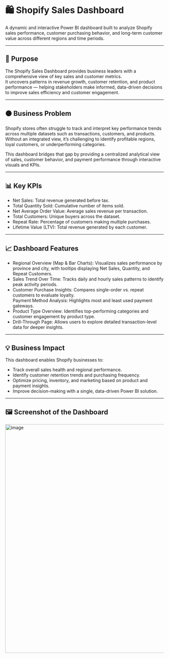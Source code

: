 # 🛍️ Shopify Sales Dashboard  

A dynamic and interactive Power BI dashboard built to analyze Shopify sales performance, customer purchasing behavior, and long-term customer value across different regions and time periods.

---

## 📝 Purpose  

The Shopify Sales Dashboard provides business leaders with a comprehensive view of key sales and customer metrics.  
It uncovers patterns in revenue growth, customer retention, and product performance — helping stakeholders make informed, data-driven decisions to improve sales efficiency and customer engagement.

---

## 🟤 Business Problem  

Shopify stores often struggle to track and interpret key performance trends across multiple datasets such as transactions, customers, and products.  
Without an integrated view, it’s challenging to identify profitable regions, loyal customers, or underperforming categories.  

This dashboard bridges that gap by providing a centralized analytical view of sales, customer behavior, and payment performance through interactive visuals and KPIs.

---

## 📊 Key KPIs  

- Net Sales: Total revenue generated before tax.  
- Total Quantity Sold: Cumulative number of items sold.  
- Net Average Order Value: Average sales revenue per transaction.  
- Total Customers: Unique buyers across the dataset.  
- Repeat Rate: Percentage of customers making multiple purchases.  
- Lifetime Value (LTV): Total revenue generated by each customer.  

---

## 📈 Dashboard Features  

- Regional Overview (Map & Bar Charts): Visualizes sales performance by province and city, with tooltips displaying Net Sales, Quantity, and Repeat Customers.  
- Sales Trend Over Time: Tracks daily and hourly sales patterns to identify peak activity periods.  
- Customer Purchase Insights: Compares single-order vs. repeat customers to evaluate loyalty.  
  Payment Method Analysis: Highlights most and least used payment gateways.  
- Product Type Overview: Identifies top-performing categories and customer engagement by product type.  
- Drill-Through Page: Allows users to explore detailed transaction-level data for deeper insights.  

---

## 💡 Business Impact  

This dashboard enables Shopify businesses to:  
- Track overall sales health and regional performance.  
- Identify customer retention trends and purchasing frequency.  
- Optimize pricing, inventory, and marketing based on product and payment insights.  
- Improve decision-making with a single, data-driven Power BI solution.  

---

## 🖼️ Screenshot of the Dashboard
<img width="1205" height="727" alt="image" src="https://github.com/user-attachments/assets/2c1fa492-5477-409c-9627-3093bd28fc8c" />


